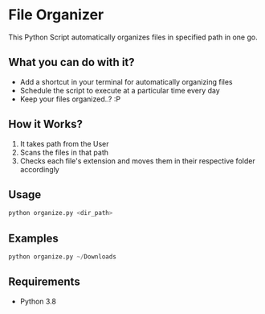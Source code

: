 # File Organizer

This Python Script automatically organizes files in specified path
in one go.

## What you can do with it?

- Add a shortcut in your terminal for automatically organizing files
- Schedule the script to execute at a particular time every day
- Keep your files organized..? :P

## How it Works?

1. It takes path from the User
2. Scans the files in that path
3. Checks each file's extension and moves them in their respective folder accordingly

## Usage

```python
python organize.py <dir_path>
```

## Examples

```python
python organize.py ~/Downloads
```

## Requirements

- Python 3.8
